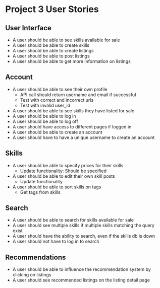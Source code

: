 # Project 3 User Stories
## User Interface
* A user should be able to see skills available for sale
* A user should be able to create skills
* A user should be able to create listings
* A user should be able to post listings
* A user should be able to get more information on listings

## Account
* A user should be able to see their own profile
  * API call should return username and email if successful
  * Test with correct and incorrect urls
  * Test with invalid user_id
* A user should be able to see skills they have listed for sale
* A user should be able to log in
* A user should be able to log off
* A user should have access to different pages if logged in
* A user should be able to create an account
* A user should have to have a unique username to create an account

## Skills
* A user should be able to specify prices for their skills
  * Update functionality: Should be specified
* A user should be able to edit their own skill posts
  * Update functionality
* A user should be able to sort skills on tags
  * Get tags from skills

## Search
* A user should be able to search for skills available for sale
* A user should see multiple skills if multiple skills matching the query exist
* A user should have the ability to search, even if the skills db is down
* A user should not have to log in to search

## Recommendations
* A user should be able to influence the recommendation system by clicking on listings
* A user should see recommended listings on the listing detail page
